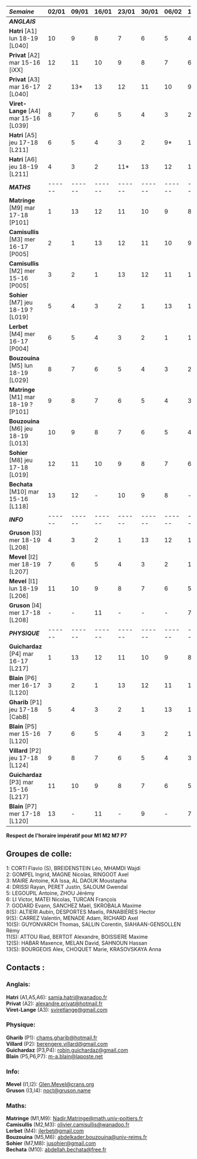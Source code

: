 | *Semaine*                                | 02/01  | 09/01  | 16/01  | 23/01  | 30/01  | 06/02  | 13/02  | 20/02 | 27/02 | 06/03 | 13/03  | 20/03  | 27/03  |
|:-----------------------------------------|:-------|:-------|:-------|:-------|:-------|:-------|:-------|:------|:------|:------|:-------|:-------|:-------|
| ***ANGLAIS***                            |
| **Hatri** \[A1] lun 18-19 \[L040]        | 10     | 9      | 8      | 7      | 6      | 5      | 4      | -     | -     | -     | 3      | 2      | 5*     | 
| **Privat** \[A2] mar 15-16 \[iXX]       | 12     | 11     | 10     | 9      | 8      | 7      | 6      | -     | -     | -     | 5      | 4      | 3      |
| **Privat** \[A3] mar 16-17 \[L040]       | 2      | 13*    | 13     | 12     | 11     | 10     | 9      | -     | -     | -     | 8      | 7      | 6      |
| **Viret-Lange** \[A4] mar 15-16 \[L039]  | 8      | 7      | 6      | 5      | 4      | 3      | 2      | -     | -     | -     | 7*     | 13     | 12     |
| **Hatri** \[A5] jeu 17-18 \[L211]        | 6      | 5      | 4      | 3      | 2      | 9*     | 13     | -     | -     | -     | 12     | 11     | 10     |
| **Hatri** \[A6] jeu 18-19 \[L211]        | 4      | 3      | 2      | 11*    | 13     | 12     | 11     | -     | -     | -     | 10     | 9      | 8      |
| ***MATHS***                              | ------ | ------ | ------ | ------ | ------ | ------ | ------ | -     | -     | -     | ------ | ------ | ------ |
| **Matringe** \[M9] mar 17-18 \[P101]     | 1      | 13     | 12     | 11     | 10     | 9      | 8      | -     | -     | -     | 7      | 6      | 5      |
| **Camisullis** \[M3] mer 16-17 \[P005]   | 2      | 1      | 13     | 12     | 11     | 10     | 9      | -     | -     | -     | 8      | 7      | 6      |
| **Camisullis** \[M2] mer 15-16 \[P005]   | 3      | 2      | 1      | 13     | 12     | 11     | 10     | -     | -     | -     | 9      | 8      | 7      |
| **Sohier** \[M7] jeu 18-19 ? \[L019]     | 5      | 4      | 3      | 2      | 1      | 13     | 12     | -     | -     | -     | 11     | 10     | 9      |
| **Lerbet** \[M4] mer 16-17 \[P004]       | 6      | 5      | 4      | 3      | 2      | 1      | 13     | -     | -     | -     | 12     | 11     | 10     |
| **Bouzouina** \[M5] lun 18-19 \[L029]    | 8      | 7      | 6      | 5      | 4      | 3      | 2      | -     | -     | -     | 1      | 13     | 12     |
| **Matringe** \[M1] mar 18-19 ? \[P101]   | 9      | 8      | 7      | 6      | 5      | 4      | 3      | -     | -     | -     | 2      | 1      | 13     |
| **Bouzouina** \[M6] jeu 18-19 \[L013]    | 10     | 9      | 8      | 7      | 6      | 5      | 4      | -     | -     | -     | 3      | 2      | 1      |
| **Sohier** \[M8] jeu 17-18 \[L019]       | 12     | 11     | 10     | 9      | 8      | 7      | 6      | -     | -     | -     | 5      | 4      | 3      |
| **Bechata** \[M10] mar 15-16 \[L118]     | 13     | 12     | -      | 10     | 9      | 8      | -      | -     | -     | -     | 6      | 5      | 4      |
| ***INFO***                               | ------ | ------ | ------ | ------ | ------ | ------ | ------ | -     | -     | -     | ------ | ------ | ------ |
| **Gruson** \[I3] mer 18-19 \[L208]       | 4      | 3      | 2      | 1      | 13     | 12     | 11     | -     | -     | -     | 10     | 9      | 8      |
| **Mevel** \[I2] mer 18-19 \[L207]        | 7      | 6      | 5      | 4      | 3      | 2      | 1      | -     | -     | -     | 13     | 12     | 11     |
| **Mevel** \[I1] lun 18-19 \[L206]        | 11     | 10     | 9      | 8      | 7      | 6      | 5      | -     | -     | -     | 4      | 3      | 2      |
| **Gruson** \[I4] mer 17-18 \[L208]       | -      | -      | 11     | -      | -      | -      | 7      | -     | -     | -     | -      | -      | -      |
| ***PHYSIQUE***                           | ------ | ------ | ------ | ------ | ------ | ------ | ------ | -     | -     | -     | ------ | ------ | ------ |
| **Guichardaz** \[P4] mar 16-17 \[L217]   | 1      | 13     | 12     | 11     | 10     | 9      | 8      | -     | -     | -     | 7      | 6      | 5      |
| **Blain** \[P6] mer 16-17 \[L120]        | 3      | 2      | 1      | 13     | 12     | 11     | 10     | -     | -     | -     | 9      | 8      | 7      |
| **Gharib** \[P1] jeu 17-18 \[CabB]       | 5      | 4      | 3      | 2      | 1      | 13     | 12     | -     | -     | -     | 11     | 10     | 9      |
| **Blain** \[P5] mer 15-16 \[L120]        | 7      | 6      | 5      | 4      | 3      | 2      | 1      | -     | -     | -     | 13     | 12     | 11     |
| **Villard** \[P2] jeu 17-18 \[L124]      | 9      | 8      | 7      | 6      | 5      | 4      | 3      | -     | -     | -     | 2      | 1      | 13     |
| **Guichardaz** \[P3] mar 15-16 \[L217]   | 11     | 10     | 9      | 8      | 7      | 6      | 5      | -     | -     | -     | 4      | 3      | 2      |
| **Blain** \[P7] mer 17-18 \[L120]        | 13     | -      | 11     | -      | 9      | -      | 7      | -     | -     | -     | -      | 5      | -      |





**Respect de l'horaire impératif pour M1 M2 M7 P7**</br>

## Groupes de colle:</br>
1:     CORTI Flavio (S), BREIDENSTEIN Léo, MHAMDI Wajdi</br>
2:     GOMPEL Ingrid, MAGNE Nicolas, RINGOOT Axel</br>
3:     MAIRE Antoine, KA Issa, AL DAOUK Moustapha</br>
4:     DRISSI Rayan, PERET Justin, SALOUM Gwendal</br>
5:     LEGOUPIL Antoine, ZHOU Jérémy</br>
6:     LI Victor, MATEI Nicolas, TURCAN François</br>
7:     GODARD Evann, SANCHEZ Maël, SKROBALA Maxime</br>
8(S):  ALTIERI Aubin, DESPORTES Maelis, PANABIÈRES Hector</br>
9(S):  CARREZ Valentin, MENADE Adam, RICHARD Axel</br>
10(S): GUYONVARCH Thomas, SALLIN Corentin, SIAHAAN-GENSOLLEN Rémy</br>
11(S): ATTOU Riad, BERTOT Alexandre, BOISSIERE Maxime</br>
12(S): HABAR Maxence, MELAN David, SAHNOUN Hassan</br>
13(S): BOURGEOIS Alex, CHOQUET Marie, KRASOVSKAYA Anna</br>

## Contacts : </br>
### Anglais:</br>
**Hatri** (A1,A5,A6): samia.hatri@wanadoo.fr</br>
**Privat** (A2): alexandre.privat@hotmail.fr</br>
**Viret-Lange** (A3): sviretlange@gmail.com</br>
### Physique:</br>
**Gharib** (P1): chams.gharib@hotmail.fr</br>
**Villard** (P2): berengere.villard@gmail.com</br>
**Guichardaz** (P3,P4): robin.guichardaz@gmail.com</br>
**Blain** (P5,P6,P7): m-a.blain@laposte.net</br>
### Info:</br>
**Mevel** (I1,I2): Glen.Mevel@crans.org</br>
**Gruson** (I3,I4): noct@gruson.name</br>
### Maths:</br>
**Matringe** (M1,M9): Nadir.Matringe@math.univ-poitiers.fr</br>
**Camisullis** (M2,M3): olivier.camisullis@wanadoo.fr</br>
**Lerbet** (M4): jlerbet@gmail.com</br>
**Bouzouina** (M5,M6): abdelkader.bouzouina@univ-reims.fr</br>
**Sohier** (M7,M8): jusohier@gmail.com</br>
**Bechata** (M10): abdellah.bechata@free.fr</br>
